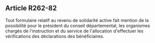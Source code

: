 ## Article R262-82

Tout formulaire relatif au revenu de solidarité active fait mention de la possibilité pour le président du
conseil départemental, les organismes chargés de l'instruction et du service de l'allocation d'effectuer les
vérifications des déclarations des bénéficiaires.

